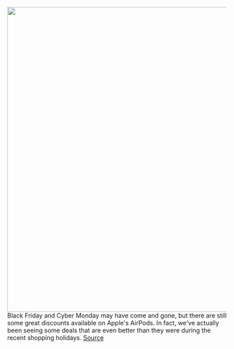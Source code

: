 <img src='https://cdn.vox-cdn.com/thumbor/xCwC4rsYgCu3eqJd7OJ_cmuSSGo=/0x0:2040x1360/1200x800/filters:focal(857x517:1183x843)/cdn.vox-cdn.com/uploads/chorus_image/image/67012059/cwelch_191031_3763_0003.5.jpg' width='700px' /><br/>
Black Friday and Cyber Monday may have come and gone, but there are still some great discounts available on Apple's AirPods. In fact, we've actually been seeing some deals that are even better than they were during the recent shopping holidays.
<a href='https://www.theverge.com/21302051/best-apple-airpods-deals'> Source <a/>